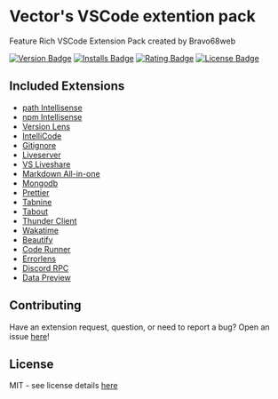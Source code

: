 # Vector's VSCode extention pack

Feature Rich VSCode Extension Pack created by Bravo68web

[![Version Badge][version-badge]][ext-url]
[![Installs Badge][installs-badge]][ext-url]
[![Rating Badge][rating-badge]][ext-url]
[![License Badge][license-badge]][license-url]

## Included Extensions

- [path Intellisense][christian-kohler-path-intellisense]
- [npm Intellisense][christian-kohler-npm-intellisense]
- [Version Lens][pflannery-vscode-versionlens]
- [IntelliCode][VisualStudioExptTeam-vscodeintellicode]
- [Gitignore][codezombiech-gitignore]
- [Liveserver][ritwickdey-liveserver]
- [VS Liveshare][ms-vsliveshare-vsliveshare]
- [Markdown All-in-one][yzhang-markdown-all-in-one]
- [Mongodb][mongodb-mongodb-vscode]
- [Prettier][esbenp-prettier-vscode]
- [Tabnine][tabnine-tabnine-vscode]
- [Tabout][albert-tabout]
- [Thunder Client][rangav-vscode-thunder-client]
- [Wakatime][wakatime-vscode-wakatime]
- [Beautify][hookyqr-beautify]
- [Code Runner][formulahendry-code-runner]
- [Errorlens][usernamehw-errorlens]
- [Discord RPC][icrawl-discord-vscode]
- [Data Preview][randomfractalsinc-vscode-data-preview]

## Contributing

Have an extension request, question, or need to report a bug? Open an issue [here][open-issue-url]!

## License

MIT - see license details [here][license-url]

[license-url]: https://github.com/bravo68web/vector-vscode-devpack/blob/master/LICENSE
[contributing-doc-url]: https://github.com/bravo68web/vector-vscode-devpack/blob/master/.github/CONTRIBUTING.md
[license-badge]: https://img.shields.io/github/license/bravo68web/vector-vscode-devpack.svg?style=flat-square&color=blue
[installs-badge]: https://img.shields.io/vscode-marketplace/i/bravo68web.vector-vscode-devpack.svg?style=flat-square
[version-badge]: https://img.shields.io/vscode-marketplace/v/bravo68web.vector-vscode-devpack.svg?style=flat-square&label=marketplace
[rating-badge]: https://img.shields.io/vscode-marketplace/r/bravo68web.vector-vscode-devpack.svg?style=flat-square
[ext-url]: https://marketplace.visualstudio.com/items?itemName=bravo68web.vector-vscode-devpack
[open-issue-url]: https://github.com/bravo68web/vector-vscode-devpack/issues/new/choose

[christian-kohler-path-intellisense]: https://marketplace.visualstudio.com/items?itemName=christian-kohler.path-intellisense
[christian-kohler-npm-intellisense]: https://marketplace.visualstudio.com/items?itemName=christian-kohler.npm-intellisense
[pflannery-vscode-versionlens]: https://marketplace.visualstudio.com/items?itemName=pflannery.vscode-versionlens

[codezombiech-gitignore]: https://marketplace.visualstudio.com/items?itemName=codezombiech.gitignore
[ritwickdey-liveserver]: https://marketplace.visualstudio.com/items?itemName=ritwickdey.liveserver
[ms-vsliveshare-vsliveshare]: https://marketplace.visualstudio.com/items?itemName=ms-vsliveshare.vsliveshare
[yzhang-markdown-all-in-one]: https://marketplace.visualstudio.com/items?itemName=yzhang.markdown-all-in-one
[mongodb-mongodb-vscode]: https://marketplace.visualstudio.com/items?itemName=mongodb.mongodb-vscode
[esbenp-prettier-vscode]: https://marketplace.visualstudio.com/items?itemName=esbenp.prettier-vscode
[tabnine-tabnine-vscode]: https://marketplace.visualstudio.com/items?itemName=tabnine.tabnine-vscode
[albert-tabout]: https://marketplace.visualstudio.com/items?itemName=albert.tabout
[rangav-vscode-thunder-client]: https://marketplace.visualstudio.com/items?itemName=rangav.vscode-thunder-client
[wakatime-vscode-wakatime]: https://marketplace.visualstudio.com/items?itemName=wakatime.vscode-wakatime
[hookyqr-beautify]: https://marketplace.visualstudio.com/items?itemName=HookyQR.beautify
[formulahendry-code-runner]: https://marketplace.visualstudio.com/items?itemName=formulahendry.code-runner
[usernamehw-errorlens]: https://marketplace.visualstudio.com/items?itemName=usernamehw.errorlens
[icrawl-discord-vscode]: https://marketplace.visualstudio.com/items?itemName=icrawl.discord-vscode
[randomfractalsinc-vscode-data-preview]: https://marketplace.visualstudio.com/items?itemName=randomfractalsinc.vscode-data-preview
[VisualStudioExptTeam-vscodeintellicode]: https://marketplace.visualstudio.com/items?itemName=VisualStudioExptTeam.vscodeintellicode